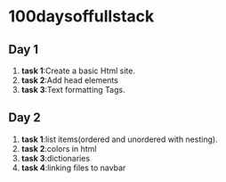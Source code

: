 # 100daysoffullstack

## Day 1   
1. **task 1**:Create a basic Html site.
2. **task 2**:Add head elements
3. **task 3**:Text formatting Tags.
## Day 2  
1. **task 1**:list items(ordered and unordered with nesting).
2. **task 2**:colors in html
3. **task 3**:dictionaries
4. **task 4**:linking files to navbar
